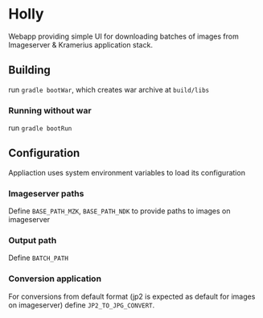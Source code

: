 # Holly

Webapp providing simple UI for downloading batches of images from Imageserver & Kramerius application stack.

## Building

run `gradle bootWar`, which creates war archive at `build/libs`

### Running without war

run `gradle bootRun`

## Configuration

Appliaction uses system environment variables to load its configuration

### Imageserver paths

Define `BASE_PATH_MZK`, `BASE_PATH_NDK` to provide paths to images on imageserver

### Output path

Define `BATCH_PATH`

### Conversion application

For conversions from default format (jp2 is expected as default for images on imageserver) define `JP2_TO_JPG_CONVERT`.
